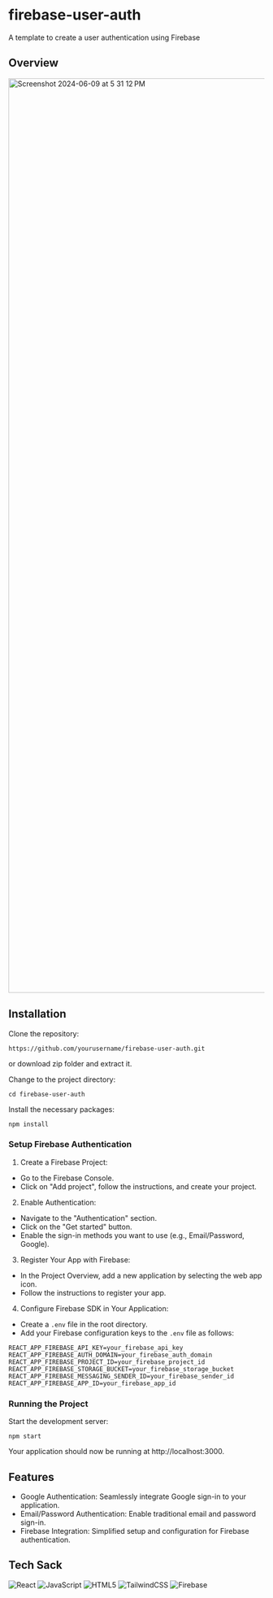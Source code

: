 # firebase-user-auth
A template to create a user authentication using Firebase

## Overview
<img width="1800" alt="Screenshot 2024-06-09 at 5 31 12 PM" src="https://github.com/NotJerwee/firebase-user-auth/assets/103540592/1d80c21a-51fc-4d97-b6e8-2d5dea5000f6">


## Installation
Clone the repository:
```
https://github.com/yourusername/firebase-user-auth.git
```
or download zip folder and extract it.

Change to the project directory:
```
cd firebase-user-auth
```

Install the necessary packages:
```
npm install
```

### Setup Firebase Authentication
1. Create a Firebase Project:

- Go to the Firebase Console.
- Click on "Add project", follow the instructions, and create your project.

2. Enable Authentication:

- Navigate to the "Authentication" section.
- Click on the "Get started" button.
- Enable the sign-in methods you want to use (e.g., Email/Password, Google).

3. Register Your App with Firebase:

- In the Project Overview, add a new application by selecting the web app icon.
- Follow the instructions to register your app.

4. Configure Firebase SDK in Your Application:

- Create a `.env` file in the root directory.
- Add your Firebase configuration keys to the `.env` file as follows:
```
REACT_APP_FIREBASE_API_KEY=your_firebase_api_key
REACT_APP_FIREBASE_AUTH_DOMAIN=your_firebase_auth_domain
REACT_APP_FIREBASE_PROJECT_ID=your_firebase_project_id
REACT_APP_FIREBASE_STORAGE_BUCKET=your_firebase_storage_bucket
REACT_APP_FIREBASE_MESSAGING_SENDER_ID=your_firebase_sender_id
REACT_APP_FIREBASE_APP_ID=your_firebase_app_id
```

### Running the Project
Start the development server:
```
npm start
```

Your application should now be running at http://localhost:3000.

## Features
- Google Authentication: Seamlessly integrate Google sign-in to your application.
- Email/Password Authentication: Enable traditional email and password sign-in.
- Firebase Integration: Simplified setup and configuration for Firebase authentication.


## Tech Sack
![React](https://img.shields.io/badge/react-%2320232a.svg?style=for-the-badge&logo=react&logoColor=%2361DAFB)
![JavaScript](https://img.shields.io/badge/javascript-%23323330.svg?style=for-the-badge&logo=javascript&logoColor=%23F7DF1E)
![HTML5](https://img.shields.io/badge/html5-%23E34F26.svg?style=for-the-badge&logo=html5&logoColor=white)
![TailwindCSS](https://img.shields.io/badge/tailwindcss-%2338B2AC.svg?style=for-the-badge&logo=tailwind-css&logoColor=white)
![Firebase](https://img.shields.io/badge/firebase-a08021?style=for-the-badge&logo=firebase&logoColor=ffcd34)
